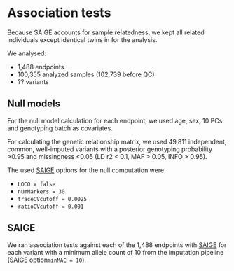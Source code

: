 # Association tests

Because SAIGE accounts for sample relatedness, we kept all related individuals except identical twins in for the analysis.

We analysed:

* ​1,488​​ endpoints
* 100,355 analyzed samples \(102,739 before QC\)
* ?? variants

## Null models

For the null model calculation for each endpoint, we used age, sex, 10 PCs and genotyping batch as covariates.

For calculating the genetic relationship matrix, we used 49,811 independent, common, well-imputed variants with a posterior genotyping probability &gt;0.95 and missingness &lt;0.05 \(LD r2 &lt; 0.1, MAF &gt; 0.05, INFO &gt; 0.95\).

The used [SAIGE](https://github.com/weizhouUMICH/SAIGE/) options for the null computation were 

* `LOCO = false`
* `numMarkers = 30`
* `traceCVcutoff = 0.0025`
* `ratioCVcutoff = 0.001`

## SAIGE

We ran association tests against each of the 1,488 endpoints with [SAIGE](https://github.com/weizhouUMICH/SAIGE/) for each variant with a minimum allele count of 10 from the imputation pipeline \(SAIGE option`minMAC = 10`\).

## 

